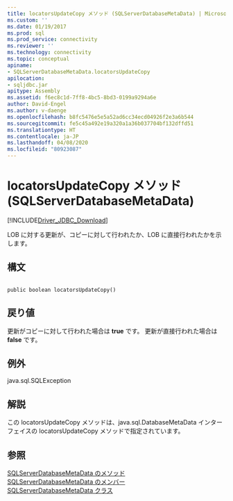 ```yaml
---
title: locatorsUpdateCopy メソッド (SQLServerDatabaseMetaData) | Microsoft Docs
ms.custom: ''
ms.date: 01/19/2017
ms.prod: sql
ms.prod_service: connectivity
ms.reviewer: ''
ms.technology: connectivity
ms.topic: conceptual
apiname:
- SQLServerDatabaseMetaData.locatorsUpdateCopy
apilocation:
- sqljdbc.jar
apitype: Assembly
ms.assetid: f6ec8c1d-7ff8-4bc5-8bd3-0199a9294a6e
author: David-Engel
ms.author: v-daenge
ms.openlocfilehash: b8fc5476e5e5a52ad6cc34ecd04926f2e3a6b544
ms.sourcegitcommit: fe5c45a492e19a320a1a36b037704bf132dffd51
ms.translationtype: HT
ms.contentlocale: ja-JP
ms.lasthandoff: 04/08/2020
ms.locfileid: "80923087"
---
```

# <a name="locatorsupdatecopy-method-sqlserverdatabasemetadata"></a>locatorsUpdateCopy メソッド (SQLServerDatabaseMetaData)
[!INCLUDE[Driver_JDBC_Download](../../../includes/driver_jdbc_download.md)]

  LOB に対する更新が、コピーに対して行われたか、LOB に直接行われたかを示します。  
  
## <a name="syntax"></a>構文  
  
```  
  
public boolean locatorsUpdateCopy()  
```  
  
## <a name="return-value"></a>戻り値  
 更新がコピーに対して行われた場合は **true** です。 更新が直接行われた場合は **false** です。  
  
## <a name="exceptions"></a>例外  
 java.sql.SQLException  
  
## <a name="remarks"></a>解説  
 この locatorsUpdateCopy メソッドは、java.sql.DatabaseMetaData インターフェイスの locatorsUpdateCopy メソッドで指定されています。  
  
## <a name="see-also"></a>参照  
 [SQLServerDatabaseMetaData のメソッド](../../../connect/jdbc/reference/sqlserverdatabasemetadata-methods.md)   
 [SQLServerDatabaseMetaData のメンバー](../../../connect/jdbc/reference/sqlserverdatabasemetadata-members.md)   
 [SQLServerDatabaseMetaData クラス](../../../connect/jdbc/reference/sqlserverdatabasemetadata-class.md)  
  
  
